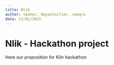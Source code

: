```yaml
---
title: Nlik
author: souhoc, ReyanCarlier, noegrx
date: 21/01/2025
---
```

# Nlik - Hackathon project

Here our proposition for Kiln hackathon

